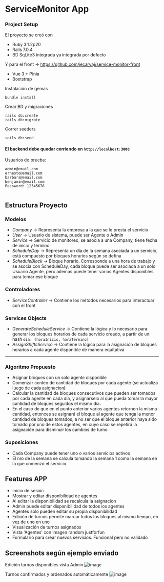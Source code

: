 # ServiceMonitor App

### Project Setup
El proyecto se creó con
* Ruby 3.1.2p20
* Rails 7.0.4
* BD SqLite3 integrada ya integrada por defecto

Y para el front -> https://github.com/jecarvaj/service-monitor-front
* Vue 3 + Pinia
* Bootstrap



Instalación de gemas
```
bundle install
```

Crear BD y migraciones
```
rails db:create
rails db:migrate
```
Correr seeders
```
rails db:seed
```
#### El backend debe quedar corriendo en ``` http://localhost:3000 ```


Usuarios de prueba:
``` 
admin@email.com
ernesto@email.com  
barbara@email.com  
benjamin@email.com
Password: 12345678
    
 ```

## Estructura Proyecto
### Modelos
* _Company_ -> Representa la empresa a la que se le presta el servicio
* _User_ -> Usuario de sistema, puede ser Agente o Admin
* _Service_ -> Servicio de monitoreo, se asocia a una Company, tiene fecha de inicio y término
* _ScheduleDay_ -> Representa un dia de la semana asociada a un servicio, está compuesto por bloques horarios según se defina
* _ScheduleBlock_ -> Bloque horario. Corresponde a una hora de trabajo y se asocia con ScheduleDay, cada bloque puede ser asociada a un solo Usuario Agente, pero ademas puede tener varios Agentes disponibles para tomar ese bloque 

### Controladores
* _ServiceController_ -> Contiene los métodos necesarios para interactuar con el front

### Services Objects
* _GenerateScheduleService_ -> Contiene la lógica y lo necesario para generar los bloques horarios de cada servicio creado, a partir de un hash ```dia: [horaInicio, horaTermino]```
* _AssignShiftsService_ -> Contiene la lógica para la asignación de bloques horarios a cada agente disponible de manera equitativa

---------------------------------------

### Algoritmo Propuesto
* Asignar bloques con un solo agente disponible
* Comenzar conteo de cantidad de bloques por cada agente (se actualiza luego de cada asignacion)
* Calcular la cantidad de bloques consecutivos que pueden ser tomados por cada agente en cada día, y asignárselo al que pueda tomar la mayor cantidad de bloques seguidos el mismo día.
* En el caso de que en el punto anterior varios agentes retornen la misma cantidad, entonces se asignará el bloque al agente que tenga la menor cantidad de bloques tomados, a no ser que el bloque anterior haya sido tomado por uno de estos agentes, en cuyo caso se repetirá la asignación para disminuir los cambios de turno

### Suposiciones
* Cada Company puede tener uno o varios servicios activos
* El nro de la semana se calcula tomando la semana 1 como la semana en la que comenzó el servicio

## Features APP
* Inicio de sesión
* Mostrar y editar disponibilidad de agentes
* Al editar la disponibilidad se recalcula la asignacion 
* Admin puede editar disponibilidad de todos los agentes
* Agentes solo pueden editar su propia disponibilidad
* Edición de turnos permite marcar todos los bloques al mismo tiempo, en vez de uno en uno
* Visualización de turnos asignados
* Vista 'Agentes' con imagen random justforfun
* Formulario para crear nuevos servicios. Funcional pero no validado

## Screenshots según ejemplo enviado
Edición turnos disponibles vista Admin
![image](https://user-images.githubusercontent.com/16392061/201613946-2761cdb1-c448-4e1c-96e7-95ddd48d12c9.png)

Turnos confirmados y ordenados automáticamente
![image](https://user-images.githubusercontent.com/16392061/201614159-80367cdc-a970-4f04-af8a-5ad5e2f8f135.png)
